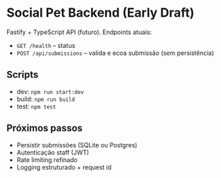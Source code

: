 # Social Pet Backend (Early Draft)

Fastify + TypeScript API (futuro). Endpoints atuais:
- `GET /health` – status
- `POST /api/submissions` – valida e ecoa submissão (sem persistência)

## Scripts
- dev: `npm run start:dev`
- build: `npm run build`
- test: `npm test`

## Próximos passos
- Persistir submissões (SQLite ou Postgres)
- Autenticação staff (JWT)
- Rate limiting refinado
- Logging estruturado + request id
